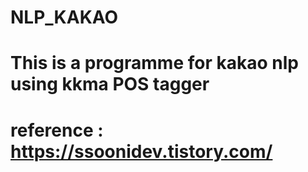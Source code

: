 # NLP_KAKAO
# This is a programme for kakao nlp using kkma POS tagger
# reference : https://ssoonidev.tistory.com/
